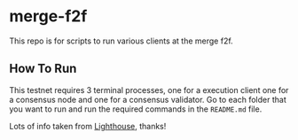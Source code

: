# merge-f2f
This repo is for scripts to run various clients at the merge f2f.

## How To Run
This testnet requires 3 terminal processes, one for a execution client one for a consensus node and one for a consensus validator. 
 Go to each folder that you want to run and run the required commands in the `README.md` file.

Lots of info taken from [Lighthouse](https://github.com/sigp/lighthouse-merge-f2f), thanks!


